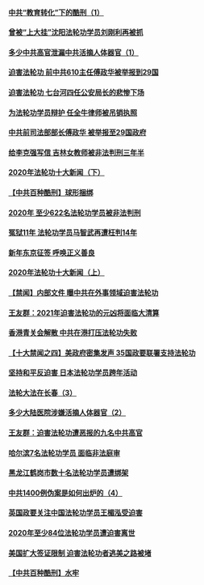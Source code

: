 #### [中共“教育转化”下的酷刑（1）](../pages/prog424/a103028516.md) 
#### [曾被“上大挂”沈阳法轮功学员刘刚利再被抓](../pages/prog424/a103027771.md) 
#### [多少中共高官泄漏中共活摘人体器官（1）](../pages/prog424/a103027506.md) 
#### [迫害法轮功 前中共610主任傅政华被举报到29国](../pages/prog424/a103027032.md) 
#### [迫害法轮功 七台河四任公安局长的悲惨下场](../pages/prog424/a103026730.md) 
#### [为法轮功学员辩护 任全牛律师被吊销执照](../pages/prog424/a103026726.md) 
#### [中共前司法部部长傅政华 被举报至29国政府](../pages/prog424/a103026480.md) 
#### [给李克强写信 吉林女教师被非法判刑三年半](../pages/prog424/a103026014.md) 
#### [2020年法轮功十大新闻（下）](../pages/prog424/a103025793.md) 
#### [【中共百种酷刑】球形捆绑](../pages/prog424/a103025766.md) 
#### [2020年 至少622名法轮功学员被非法判刑](../pages/prog424/a103025482.md) 
#### [冤狱11年 法轮功学员马智武再遭枉判14年](../pages/prog424/a103025440.md) 
#### [新年东京征签 呼唤正义善良](../pages/prog424/a103024425.md) 
#### [2020年法轮功十大新闻（上）](../pages/prog424/a103024028.md) 
#### [【禁闻】内部文件 曝中共在外事领域迫害法轮功](../pages/prog424/a103023922.md) 
#### [王友群：2021年迫害法轮功的元凶将面临大清算](../pages/prog424/a103023110.md) 
#### [香港青关会解散 中共在港打压法轮功失败](../pages/prog424/a103022768.md) 
#### [【十大禁闻之四】美政府密集发声 35国政要联署支持法轮功](../pages/prog424/a103022477.md) 
#### [坚持和平反迫害 日本法轮功学员跨年活动](../pages/prog424/a103022530.md) 
#### [法轮大法在长春（3）](../pages/prog424/a103022362.md) 
#### [多少大陆医院涉嫌活摘人体器官（2）](../pages/prog424/a103021242.md) 
#### [王友群：迫害法轮功遭恶报的九名中共高官](../pages/prog424/a103020927.md) 
#### [哈尔滨7名法轮功学员 面临非法庭审](../pages/prog424/a103019763.md) 
#### [黑龙江鹤岗市数十名法轮功学员遭绑架](../pages/prog424/a103019344.md) 
#### [中共1400例伪案是如何出炉的（4）](../pages/prog424/a103018673.md) 
#### [英国政要关注中国法轮功学员王楣泓受迫害](../pages/prog424/a103018664.md) 
#### [2020年至少84位法轮功学员遭迫害离世](../pages/prog424/a103017972.md) 
#### [美国扩大签证限制 迫害法轮功者逃美之路被堵](../pages/prog424/a103017572.md) 
#### [【中共百种酷刑】水牢](../pages/prog424/a103017556.md) 
